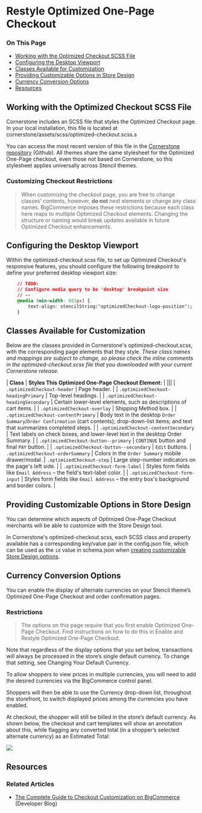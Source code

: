 # Restyle Optimized One-Page Checkout

<div class="otp" id="no-index">

### On This Page
- [Working with the Optimized Checkout SCSS File](#working-with-the-optimized-checkout-scss-file)
- [Configuring the Desktop Viewport](#configuring-the-desktop-viewport)
- [Classes Available for Customization](#classes-available-for-customization)
- [Providing Customizable Options in Store Design](#providing-customizable-options-in-store-design)
- [Currency Conversion Options](#currency-conversion-options)
- [Resources](#resources)

</div> 

<a href='#optimized_working' aria-hidden='true' class='block-anchor'  id='optimized_working'><i aria-hidden='true' class='linkify icon'></i></a>

## Working with the Optimized Checkout SCSS File

Cornerstone includes an SCSS file that styles the Optimized Checkout page. In your local installation, this file is located at <span class="fn">cornerstone/assets/scss/optimized-checkout.scss</span>.s

You can access the most recent version of this file in the [Cornerstone repository](https://github.com/bigcommerce/cornerstone/blob/master/assets/scss/optimized-checkout.scss) (Github). All themes share the same stylesheet for the Optimized One-Page checkout, even those not based on Cornerstone, so this stylesheet applies universally across Stencil themes.

<div class="HubBlock--callout">
<div class="CalloutBlock--error">
<div class="HubBlock-content">

<!-- theme: error -->

### Customizing Checkout Restrictions
> When customizing the checkout page, you are free to change classes' contents, however, **do not** nest elements or change any class names. BigCommerce imposes these restrictions because each class here maps to multiple Optimized Checkout elements. Changing the structure or naming would break updates available in future Optimized Checkout enhancements.


</div>
</div>
</div>



<a href='#optimized_configuring' aria-hidden='true' class='block-anchor'  id='optimized_configuring'><i aria-hidden='true' class='linkify icon'></i></a>

## Configuring the Desktop Viewport

Within the <span class="fn">optimized-checkout.scss</span> file, to set up Optimized Checkout's responsive features, you should configure the following breakpoint to define your preferred desktop viewport size:

```css
    // TODO:
    // Configure media query to be 'desktop' breakpoint size
    // --
    @media (min-width: 801px) {
        text-align: stencilString("optimizedCheckout-logo-position");
    }
```



<a href='#optimized_classes' aria-hidden='true' class='block-anchor'  id='optimized_classes'><i aria-hidden='true' class='linkify icon'></i></a>

## Classes Available for Customization

Below are the classes provided in Cornerstone's <span class="fn">optimized-checkout.scss</span>, with the corresponding page elements that they style. _These class names and mappings are subject to change, so please check the inline comments in the <span class="fn">optimized-checkout.scss</span> file that you downloaded with your current Cornerstone release._

| **Class** | **Styles This Optimized One-Page Checkout Element:** |
|||
| `.optimizedCheckout-header` | Page header. |
| `.optimizedCheckout-headingPrimary` | Top-level headings. |
| `.optimizedCheckout-headingSecondary` | Certain lower-level elements, such as descriptions of cart items. |
| `.optimizedCheckout-overlay` | Shipping Method box. |
| `.optimizedCheckout-contentPrimary` | Body text in the desktop `Order Summary`/`Order Confirmation` (cart contents); drop-down-list items; and text that summarizes completed steps. |
| `.optimizedCheckout-contentSecondary` | Text labels on check boxes, and lower-level text in the desktop Order Summary. |
| `.optimizedCheckout-button--primary` | `CONTINUE` button and final `PAY` button. |
| `.optimizedCheckout-button--secondary` | `Edit` buttons.
| `.optimizedCheckout-orderSummary` | Colors in the `Order Summary` mobile drawer/modal.
| `.optimizedCheckout-step` | Large step-number indicators on the page's left side. |
| `.optimizedCheckout-form-label` | Styles form fields like `Email Address` – the field's text-label color. |
| `.optimizedCheckout-form-input` | Styles form fields like `Email Address` – the entry box's background and border colors. |




<a href='#optimized_providing' aria-hidden='true' class='block-anchor'  id='optimized_providing'><i aria-hidden='true' class='linkify icon'></i></a>

## Providing Customizable Options in Store Design

You can determine which aspects of Optimized One-Page Checkout merchants will be able to customize with the Store Design tool.

In Cornerstone's <span class="fn">optimized-checkout.scss</span>, each SCSS class and property available has a corresponding key/value pair in the <span class="fn">config.json</span> file, which can be used as the `id` value in schema.json when [creating customizable Store Design options](/stencil-docs/store-design/schema-json-metadata).



<a id="optimized_currency"></a>

## Currency Conversion Options

You can enable the display of alternate currencies on your Stencil theme’s Optimized One-Page Checkout and order confirmation pages.

<div class="HubBlock--callout">
<div class="CalloutBlock--warning">
<div class="HubBlock-content">

<!-- theme: warning -->

### Restrictions
> The options on this page require that you first enable Optimized One-Page Checkout. Find instructions on how to do this in Enable and Restyle Optimized One-Page Checkout.

</div>
</div>
</div>

Note that regardless of the display options that you set below, transactions will always be processed in the store’s single default currency. To change that setting, see Changing Your Default Currency.

To allow shoppers to view prices in multiple currencies, you will need to add the desired currencies via the BigCommerce control panel.

Shoppers will then be able to use the Currency drop-down list, throughout the storefront, to switch displayed prices among the currencies you have enabled.

At checkout, the shopper will still be billed in the store’s default currency. As shown below, the checkout and cart templates will show an annotation about this, while flagging any converted total (in a shopper’s selected alternate currency) as an Estimated Total:

<!--
    title:
    data: //s3.amazonaws.com/user-content.stoplight.io/6116/1562870949093
-->

![](//s3.amazonaws.com/user-content.stoplight.io/6116/1562870949093 "")



## Resources

### Related Articles
* [The Complete Guide to Checkout Customization on BigCommerce](https://medium.com/bigcommerce-developer-blog/the-complete-guide-to-checkout-customization-on-bigcommerce-6b566bc36fa9) (Developer Blog)
